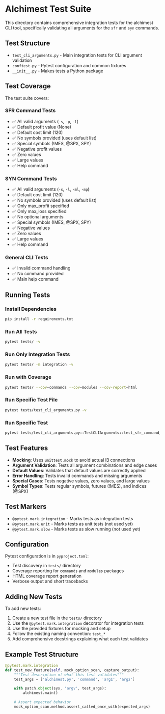 # Alchimest Test Suite

This directory contains comprehensive integration tests for the alchimest CLI tool, specifically validating all arguments for the `sfr` and `syn` commands.

## Test Structure

- `test_cli_arguments.py` - Main integration tests for CLI argument validation
- `conftest.py` - Pytest configuration and common fixtures
- `__init__.py` - Makes tests a Python package

## Test Coverage

The test suite covers:

### SFR Command Tests
- ✅ All valid arguments (`-s`, `-p`, `-l`)
- ✅ Default profit value (None)
- ✅ Default cost limit (120)
- ✅ No symbols provided (uses default list)
- ✅ Special symbols (!MES, @SPX, SPY)
- ✅ Negative profit values
- ✅ Zero values
- ✅ Large values
- ✅ Help command

### SYN Command Tests
- ✅ All valid arguments (`-s`, `-l`, `-ml`, `-mp`)
- ✅ Default cost limit (120)
- ✅ No symbols provided (uses default list)
- ✅ Only max_profit specified
- ✅ Only max_loss specified
- ✅ No optional arguments
- ✅ Special symbols (!MES, @SPX, SPY)
- ✅ Negative values
- ✅ Zero values
- ✅ Large values
- ✅ Help command

### General CLI Tests
- ✅ Invalid command handling
- ✅ No command provided
- ✅ Main help command

## Running Tests

### Install Dependencies
```bash
pip install -r requirements.txt
```

### Run All Tests
```bash
pytest tests/ -v
```

### Run Only Integration Tests
```bash
pytest tests/ -m integration -v
```

### Run with Coverage
```bash
pytest tests/ --cov=commands --cov=modules --cov-report=html
```

### Run Specific Test File
```bash
pytest tests/test_cli_arguments.py -v
```

### Run Specific Test
```bash
pytest tests/test_cli_arguments.py::TestCLIArguments::test_sfr_command_with_all_valid_arguments -v
```

## Test Features

- **Mocking**: Uses `unittest.mock` to avoid actual IB connections
- **Argument Validation**: Tests all argument combinations and edge cases
- **Default Values**: Validates that default values are correctly applied
- **Error Handling**: Tests invalid commands and missing arguments
- **Special Cases**: Tests negative values, zero values, and large values
- **Symbol Types**: Tests regular symbols, futures (!MES), and indices (@SPX)

## Test Markers

- `@pytest.mark.integration` - Marks tests as integration tests
- `@pytest.mark.unit` - Marks tests as unit tests (not used yet)
- `@pytest.mark.slow` - Marks tests as slow running (not used yet)

## Configuration

Pytest configuration is in `pyproject.toml`:
- Test discovery in `tests/` directory
- Coverage reporting for `commands` and `modules` packages
- HTML coverage report generation
- Verbose output and short tracebacks

## Adding New Tests

To add new tests:

1. Create a new test file in the `tests/` directory
2. Use the `@pytest.mark.integration` decorator for integration tests
3. Use the provided fixtures for mocking and setup
4. Follow the existing naming convention: `test_*`
5. Add comprehensive docstrings explaining what each test validates

## Example Test Structure

```python
@pytest.mark.integration
def test_new_feature(self, mock_option_scan, capture_output):
    """Test description of what this test validates"""
    test_args = ['alchimest.py', 'command', 'arg1', 'arg2']
    
    with patch.object(sys, 'argv', test_args):
        alchimest.main()
    
    # Assert expected behavior
    mock_option_scan.method.assert_called_once_with(expected_args)
``` 